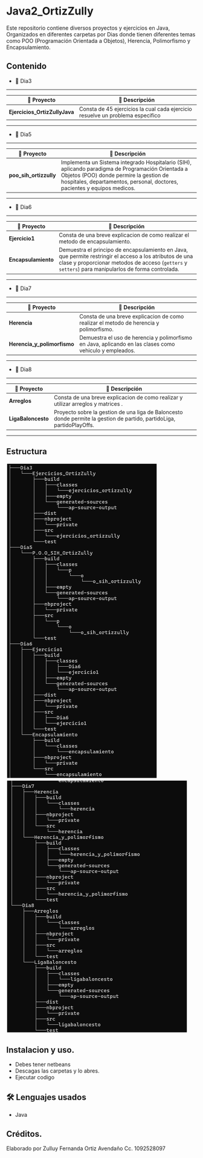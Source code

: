# Java2_OrtizZully

Este repositorio contiene diversos proyectos y ejercicios en Java, Organizados en diferentes carpetas por Dias donde tienen diferentes temas como POO (Programación Orientada a Objetos), Herencia, Polimorfismo y Encapsulamiento.

## Contenido 

* 📂 Dia3
---
 
| 🔹 Proyecto | 📜 Descripción |
|--------|-----------|
|**Ejercicios_OrtizZullyJava**| Consta de 45 ejercicios la cual cada ejercicio resuelve un problema especifico|
---
* 📂 Dia5
---
| 🔹 Proyecto | 📜 Descripción |
|--------|-----------|
|**poo_sih_ortizzully**| Implementa un Sistema integrado Hospitalario (SIH), aplicando paradigma de Programación Orientada a Objetos (POO) donde permire la gestion de hospitales, departamentos, personal, doctores, pacientes y equipos medicos.|
---
* 📂 Dia6
---
| 🔹 Proyecto | 📜 Descripción |
|--------|-----------|
|**Ejercicio1**| Consta de una breve explicacion de como realizar el metodo de encapsulamiento. |
|**Encapsulamiento** | Demuestra el principo de encapsulamiento en Java, que permite restringir el acceso a los atributos de una clase y proporcionar metodos de acceso (`getters` y `setters`) para manipularlos de forma controlada. |
---
* 📂 Dia7
---
| 🔹 Proyecto | 📜 Descripción |
|--------|-----------|
|**Herencia**| Consta de una breve explicacion de como realizar el metodo de herencia y polimorfismo. |
|**Herencia_y_polimorfismo** | Demuestra el uso de herencia y polimorfismo en Java, aplicando en las clases como vehiculo y empleados. |
---
* 📂 Dia8
---
| 🔹 Proyecto | 📜 Descripción |
|--------|-----------|
|**Arreglos**| Consta de una breve explicacion de como realizar y utilizar arreglos y matrices . |
|**LigaBaloncesto** | Proyecto sobre la gestion de una liga de Baloncesto donde permite la gestion de partido, partidoLiga, partidoPlayOffs. |
---
## Estructura

![alt text](image.png)
![alt text](image-1.png)

## Instalacion y uso.

- Debes tener netbeans
- Descagas las carpetas y lo abres.
- Ejecutar codigo

## 🛠️ Lenguajes usados 

* Java 

## Créditos.

Elaborado por Zulluy Fernanda Ortiz Avendaño Cc. 1092528097
